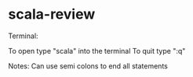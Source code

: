 # scala-review

Terminal:

To open type "scala" into the terminal
To quit type ":q"

Notes: 
Can use semi colons to end all statements 

